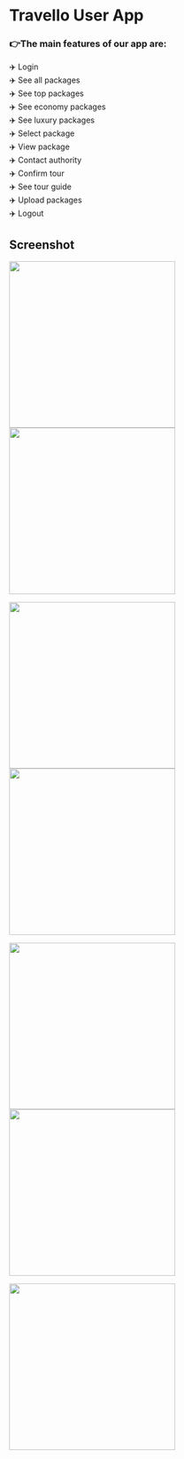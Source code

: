 # Travello User App

### 👉The main features of our app are:
✈️ Login </br>
✈️ See all packages</br>
✈️ See top packages</br>
✈️ See economy packages</br>
✈️ See luxury packages</br>
✈️ Select package</br>
✈️ View package</br>
✈️ Contact authority</br>
✈️ Confirm tour</br>
✈️ See tour guide</br>
✈️ Upload packages</br>
✈️ Logout</br>

## Screenshot
<img src="https://user-images.githubusercontent.com/99319134/218316353-e1acaa3f-2ce8-4789-b889-48366ca272c5.jpeg" height="300" /> <img src="https://user-images.githubusercontent.com/99319134/218316356-24d7b317-b6e7-4f8f-a280-70b185f6e377.jpeg" height="300" />

<img src="https://user-images.githubusercontent.com/99319134/218316358-d4c6964c-bb9a-403c-a71e-e3c5fb7e3364.jpeg" height="300" /> <img src="https://user-images.githubusercontent.com/99319134/218316361-30f62f81-b18b-45d6-8193-cc4d7c226c10.jpeg" height="300" />

<img src="https://user-images.githubusercontent.com/99319134/218316365-4bb63fed-6f98-4a96-94c0-5c932e42e02e.jpeg" height="300" /> <img src="https://user-images.githubusercontent.com/99319134/218316368-fefa43f1-77f3-4358-9f15-b7c0df62f79a.jpeg" height="300" />

<img src="https://user-images.githubusercontent.com/99319134/218316370-b78b7246-ceff-4948-827e-b6f82cb28a7b.jpeg" height="300" />

